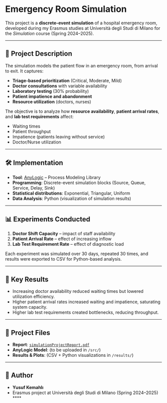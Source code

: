 # Emergency Room Simulation

This project is a **discrete-event simulation** of a hospital emergency room, developed during my Erasmus studies at Università degli Studi di Milano for the *Simulation* course (Spring 2024–2025).

---

## 📌 Project Description
The simulation models the patient flow in an emergency room, from arrival to exit. It captures:
- **Triage-based prioritization** (Critical, Moderate, Mild)
- **Doctor consultations** with variable availability
- **Laboratory testing** (30% probability)
- **Patient impatience and abandonment**
- **Resource utilization** (doctors, nurses)

The objective is to analyze how **resource availability**, **patient arrival rates**, and **lab test requirements** affect:
- Waiting times  
- Patient throughput  
- Impatience (patients leaving without service)  
- Doctor/Nurse utilization  

---

## 🛠️ Implementation
- **Tool**: [AnyLogic](https://www.anylogic.com/) – Process Modeling Library  
- **Programming**: Discrete-event simulation blocks (Source, Queue, Service, Delay, Sink)  
- **Statistical distributions**: Exponential, Triangular, Uniform  
- **Data Analysis**: Python (visualization of simulation results)

---

## 📊 Experiments Conducted
1. **Doctor Shift Capacity** – impact of staff availability  
2. **Patient Arrival Rate** – effect of increasing inflow  
3. **Lab Test Requirement Rate** – effect of diagnostic load  

Each experiment was simulated over 30 days, repeated 30 times, and results were exported to CSV for Python-based analysis.

---

## 🔑 Key Results
- Increasing doctor availability reduced waiting times but lowered utilization efficiency.  
- Higher patient arrival rates increased waiting and impatience, saturating system capacity.  
- Higher lab test requirements created bottlenecks, reducing throughput.  

---

## 📂 Project Files
- **Report**: [`simulationProjectReport.pdf`](./report/simulationProjectReportYusufKemahli.pdf)  
- **AnyLogic Model**: (to be uploaded in `/src/`)  
- **Results & Plots**: (CSV + Python visualizations in `/results/`)  

---

## 👤 Author
- **Yusuf Kemahlı**  
- Erasmus project at Università degli Studi di Milano (Spring 2024–2025)  ****
